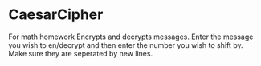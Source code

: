# CaesarCipher
For math homework
Encrypts and decrypts messages.  Enter the message you wish to en/decrypt and then enter the number you wish to shift by.  Make sure they are seperated by new lines.
